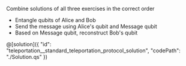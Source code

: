 Combine solutions of all three exercises in the correct order

- Entangle qubits of Alice and Bob
- Send the message using Alice's qubit and Message qubit
- Based on Message qubit, reconstruct Bob's qubit 

@[solution]({
    "id": "teleportation__standard_teleportation_protocol_solution",
    "codePath": "./Solution.qs"
})